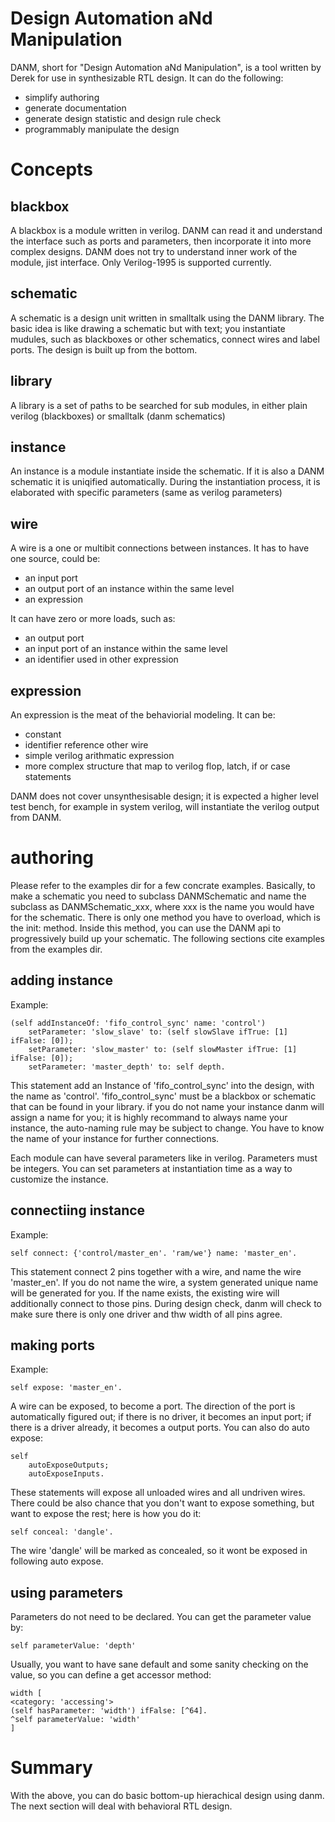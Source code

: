 Design Automation aNd Manipulation
==================================

DANM, short for "Design Automation aNd Manipulation", is a tool written by
Derek for use in synthesizable RTL design. It can do the following:

 * simplify authoring
 * generate documentation
 * generate design statistic and design rule check
 * programmably manipulate the design

# Concepts #

## blackbox ##

A blackbox is a module written in verilog. DANM can read it and
understand the interface such as ports and parameters, then
incorporate it into more complex designs. DANM does not try to
understand inner work of the module, jist interface. Only Verilog-1995
is supported currently.

## schematic ##

A schematic is a design unit written in smalltalk using the DANM
library. The basic idea is like drawing a schematic but with text; you
instantiate mudules, such as blackboxes or other schematics, connect
wires and label ports. The design is built up from the bottom.

## library ##

A library is a set of paths to be searched for sub modules, in either
plain verilog (blackboxes) or smalltalk (danm schematics)

## instance ##

An instance is a module instantiate inside the schematic. If it is
also a DANM schematic it is uniqified automatically. During the
instantiation process, it is elaborated with specific parameters (same
as verilog parameters)

## wire ##

A wire is a one or multibit connections between instances. It has to
have one source, could be:

 * an input port
 * an output port of an instance within the same level
 * an expression
 
It can have zero or more loads, such as:

 * an output port
 * an input port of an instance within the same level
 * an identifier used in other expression
 
## expression ##

An expression is the meat of the behaviorial modeling. It can be:

 * constant
 * identifier reference other wire
 * simple verilog arithmatic expression
 * more complex structure that map to verilog flop, latch, if or case
   statements
   
DANM does not cover unsynthesisable design; it is expected a higher
level test bench, for example in system verilog, will instantiate the
verilog output from DANM.

# authoring #

Please refer to the examples dir for a few concrate
examples. Basically, to make a schematic you need to subclass
DANMSchematic and name the subclass as DANMSchematic_xxx, where xxx is
the name you would have for the schematic. There is only one method
you have to overload, which is the init: method. Inside this method,
you can use the DANM api to progressively build up your schematic. The
following sections cite examples from the examples dir.

## adding instance ##

Example:

	(self addInstanceOf: 'fifo_control_sync' name: 'control')
	    setParameter: 'slow_slave' to: (self slowSlave ifTrue: [1] ifFalse: [0]);
	    setParameter: 'slow_master' to: (self slowMaster ifTrue: [1] ifFalse: [0]);
	    setParameter: 'master_depth' to: self depth.

This statement add an Instance of 'fifo_control_sync' into the design,
with the name as 'control'. 'fifo_control_sync' must be a blackbox or
schematic that can be found in your library. if you do not name your
instance danm will assign a name for you; it is highly recommand to
always name your instance, the auto-naming rule may be subject to
change. You have to know the name of your instance for further
connections.

Each module can have several parameters like in verilog. Parameters
must be integers. You can set parameters at instantiation time as a
way to customize the instance.

## connectiing instance ##

Example: 

	self connect: {'control/master_en'. 'ram/we'} name: 'master_en'.

This statement connect 2 pins together with a wire, and name the wire
'master_en'. If you do not name the wire, a system generated unique
name will be generated for you. If the name exists, the existing wire
will additionally connect to those pins. During design check, danm
will check to make sure there is only one driver and thw width of all
pins agree.

## making ports ##

Example: 

	self expose: 'master_en'.
	
A wire can be exposed, to become a port. The direction of the port is
automatically figured out; if there is no driver, it becomes an input
port; if there is a driver already, it becomes a output ports. You can
also do auto expose:

    self
		autoExposeOutputs;
		autoExposeInputs.
		
These statements will expose all unloaded wires and all undriven
wires. There could be also chance that you don't want to expose
something, but want to expose the rest; here is how you do it:

	self conceal: 'dangle'.
	
The wire 'dangle' will be marked as concealed, so it wont be exposed
in following auto expose. 

## using parameters ##

Parameters do not need to be declared. You can get the parameter value
by:

	self parameterValue: 'depth'
	
Usually, you want to have sane default and some sanity checking on the
value, so you can define a get accessor method:

    width [
	<category: 'accessing'>
	(self hasParameter: 'width') ifFalse: [^64].
	^self parameterValue: 'width'
    ]

# Summary #

With the above, you can do basic bottom-up hierachical design using
danm. The next section will deal with behavioral RTL design.
